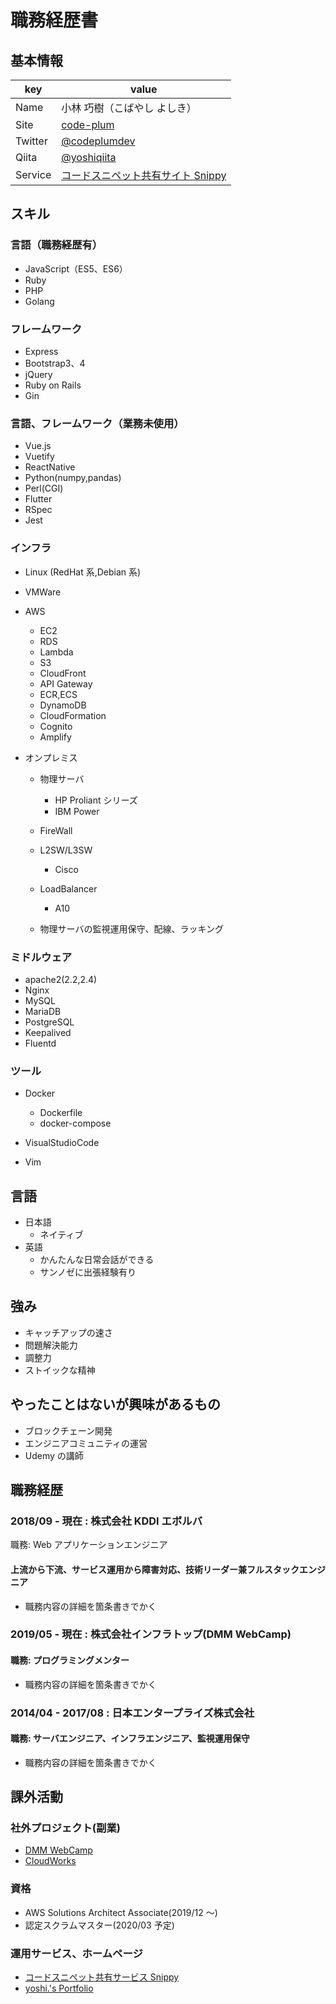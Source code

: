 # 職務経歴書

## 基本情報

| key     | value                                                     |
| ------- | --------------------------------------------------------- |
| Name    | 小林 巧樹（こばやし よしき）                              |
| Site    | [code-plum](https://code-plum.dev/)                       |
| Twitter | [@codeplumdev](https://twitter.com/codeplumdev)           |
| Qiita   | [@yoshiqiita](https://qiita.com/yoshiplum)                |
| Service | [コードスニペット共有サイト Snippy](https://snippy.site/) |

## スキル

### 言語（職務経歴有）

- JavaScript（ES5、ES6）
- Ruby
- PHP
- Golang

### フレームワーク

- Express
- Bootstrap3、4
- jQuery
- Ruby on Rails
- Gin

### 言語、フレームワーク（業務未使用）

- Vue.js
- Vuetify
- ReactNative
- Python(numpy,pandas)
- Perl(CGI)
- Flutter
- RSpec
- Jest

### インフラ

- Linux (RedHat 系,Debian 系)
- VMWare

- AWS

  - EC2
  - RDS
  - Lambda
  - S3
  - CloudFront
  - API Gateway
  - ECR,ECS
  - DynamoDB
  - CloudFormation
  - Cognito
  - Amplify

- オンプレミス

  - 物理サーバ
    - HP Proliant シリーズ
    - IBM Power
  - FireWall
  - L2SW/L3SW
    - Cisco
  - LoadBalancer

    - A10

  - 物理サーバの監視運用保守、配線、ラッキング

### ミドルウェア

- apache2(2.2,2.4)
- Nginx
- MySQL
- MariaDB
- PostgreSQL
- Keepalived
- Fluentd

### ツール

- Docker

  - Dockerfile
  - docker-compose

- VisualStudioCode
- Vim

## 言語

- 日本語
  - ネイティブ
- 英語
  - かんたんな日常会話ができる
  - サンノゼに出張経験有り

## 強み

- キャッチアップの速さ
- 問題解決能力
- 調整力
- ストイックな精神

## やったことはないが興味があるもの

- ブロックチェーン開発
- エンジニアコミュニティの運営
- Udemy の講師

## 職務経歴

### 2018/09 - 現在 : 株式会社 KDDI エボルバ

職務: Web アプリケーションエンジニア

#### 上流から下流、サービス運用から障害対応、技術リーダー兼フルスタックエンジニア

- 職務内容の詳細を箇条書きでかく

### 2019/05 - 現在 : 株式会社インフラトップ(DMM WebCamp)

#### 職務: プログラミングメンター

- 職務内容の詳細を箇条書きでかく

### 2014/04 - 2017/08 : 日本エンタープライズ株式会社

#### 職務: サーバエンジニア、インフラエンジニア、監視運用保守

- 職務内容の詳細を箇条書きでかく

## 課外活動

### 社外プロジェクト(副業)

- [DMM WebCamp](https://web-camp.io/)
- [CloudWorks](https://crowdworks.jp/public/employees/1255298)

### 資格

- AWS Solutions Architect Associate(2019/12 〜)
- 認定スクラムマスター(2020/03 予定)

### 運用サービス、ホームページ

- [コードスニペット共有サービス Snippy](https://snippy.site)
- [yoshi.'s Portfolio](https://code-plum.dev)
